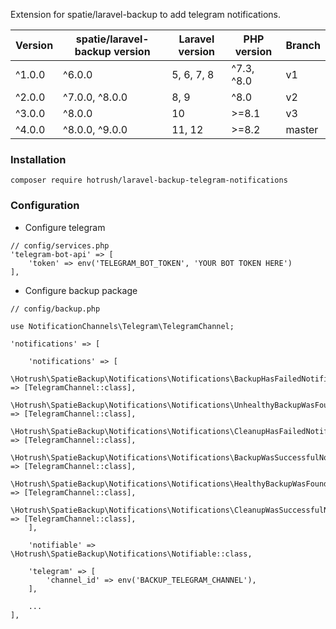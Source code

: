 Extension for spatie/laravel-backup to add telegram notifications.

| Version | spatie/laravel-backup version | Laravel version | PHP version | Branch |
|---------|-------------------------------|-----------------|-------------|--------|
| ^1.0.0  | ^6.0.0                        | 5, 6, 7, 8      | ^7.3, ^8.0  | v1     |
| ^2.0.0  | ^7.0.0, ^8.0.0                | 8, 9            | ^8.0        | v2     |
| ^3.0.0  | ^8.0.0                        | 10              | >=8.1       | v3     |
| ^4.0.0  | ^8.0.0, ^9.0.0                | 11, 12          | >=8.2       | master |

### Installation

```
composer require hotrush/laravel-backup-telegram-notifications
```

### Configuration

- Configure telegram

```
// config/services.php
'telegram-bot-api' => [
    'token' => env('TELEGRAM_BOT_TOKEN', 'YOUR BOT TOKEN HERE')
],
```

- Configure backup package

```
// config/backup.php

use NotificationChannels\Telegram\TelegramChannel;

'notifications' => [

    'notifications' => [
        \Hotrush\SpatieBackup\Notifications\Notifications\BackupHasFailedNotification::class => [TelegramChannel::class],
        \Hotrush\SpatieBackup\Notifications\Notifications\UnhealthyBackupWasFoundNotification::class => [TelegramChannel::class],
        \Hotrush\SpatieBackup\Notifications\Notifications\CleanupHasFailedNotification::class => [TelegramChannel::class],
        \Hotrush\SpatieBackup\Notifications\Notifications\BackupWasSuccessfulNotification::class => [TelegramChannel::class],
        \Hotrush\SpatieBackup\Notifications\Notifications\HealthyBackupWasFoundNotification::class => [TelegramChannel::class],
        \Hotrush\SpatieBackup\Notifications\Notifications\CleanupWasSuccessfulNotification::class => [TelegramChannel::class],
    ],

    'notifiable' => \Hotrush\SpatieBackup\Notifications\Notifiable::class,

    'telegram' => [
        'channel_id' => env('BACKUP_TELEGRAM_CHANNEL'),
    ],

    ...
],
```